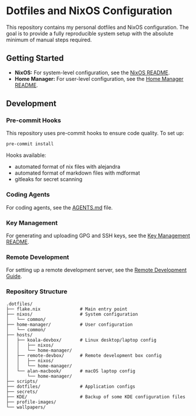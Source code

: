 # Dotfiles and NixOS Configuration

This repository contains my personal dotfiles and NixOS configuration. The goal is to provide a fully reproducible system setup with the absolute minimum of manual steps required.

## Getting Started

- **NixOS:** For system-level configuration, see the [NixOS README](./nixos/README.md).
- **Home Manager:** For user-level configuration, see the [Home Manager README](./home-manager/README.md).

## Development

### Pre-commit Hooks

This repository uses pre-commit hooks to ensure code quality. To set up:

```bash
pre-commit install
```

Hooks available:

- automated format of nix files with alejandra
- automated format of markdown files with mdformat
- gitleaks for secret scanning

### Coding Agents

For coding agents, see the [AGENTS.md](./AGENTS.md) file.

### Key Management

For generating and uploading GPG and SSH keys, see the [Key Management README](./scripts/key-management/README.md).

### Remote Development

For setting up a remote development server, see the [Remote Development Guide](./docs/REMOTE_DEV.md).

### Repository Structure

```
.dotfiles/
├── flake.nix               # Main entry point
├── nixos/                  # System configuration
│   └── common/
├── home-manager/           # User configuration
│   └── common/
├── hosts/
│   ├── koala-devbox/       # Linux desktop/laptop config
│   │   ├── nixos/
│   │   └── home-manager/
│   ├── remote-devbox/      # Remote development box config
│   │   ├── nixos/
│   │   └── home-manager/
│   └── alan-macbook/       # macOS laptop config
│       └── home-manager/
├── scripts/
├── dotfiles/               # Application configs
├── secrets/
├── KDE/                    # Backup of some KDE configuration files
├── profile-images/
└── wallpapers/
```
